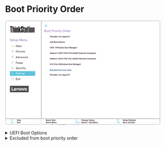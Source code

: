 # Boot Priority Order #

![](./img/ts_bootpriorityorder.png)

<details><summary>UEFI Boot Options</summary>

The ordered list of currently defined boot priority order.<br>

* User Up and Down arrows to select a device.
* `+`  and `-` move the device up or down.
* `x` excludes/includes the device to boot.

Possible items on the list depends on the machine configuration.

For every item on the list system shows:

`[Device Type] [Device Model Number]`

</details>

<details><summary>Excluded from boot priority order</summary>

Shows the items which are excluded from boot priority order.

Can be empty, if there are no excluded items.

</details>
